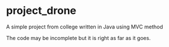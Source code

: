 # project_drone
A simple project from college written in Java using MVC method

The code may be incomplete but it is right as far as it goes.
